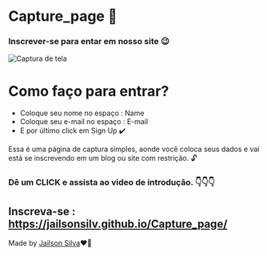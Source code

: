 # Capture_page 📄
### Inscrever-se para entar em nosso site 😉
![Captura de tela ](https://user-images.githubusercontent.com/104876290/168137520-f6fb2d4d-bb9c-4577-ad32-a72f55016c95.png)

# Como faço para entrar?
 * Coloque seu nome no espaço : Name
 * Coloque seu e-mail no espaço : E-mail
 * E por último click em Sign Up ✔️

<p> 
    Essa é uma página de captura simples, aonde você coloca seus dados e vai está se inscrevendo em um blog ou site com restrição. 🔓
</p>

### Dê um CLICK e assista ao video de introdução. 👇👇👇
<a href="http://https://user-images.githubusercontent.com/104876290/168142835-d55b79de-0bc3-4b85-beee-6882b76f160c.mp4" target="_blank" rel="noopener noreferrer"></a>


## Inscreva-se : https://jailsonsilv.github.io/Capture_page/

<p> Made by <a href="https://www.linkedin.com/in/jailsondev-front-end/ target="_blank"
">Jailson Silva</a>❤️‍🔥</p>

